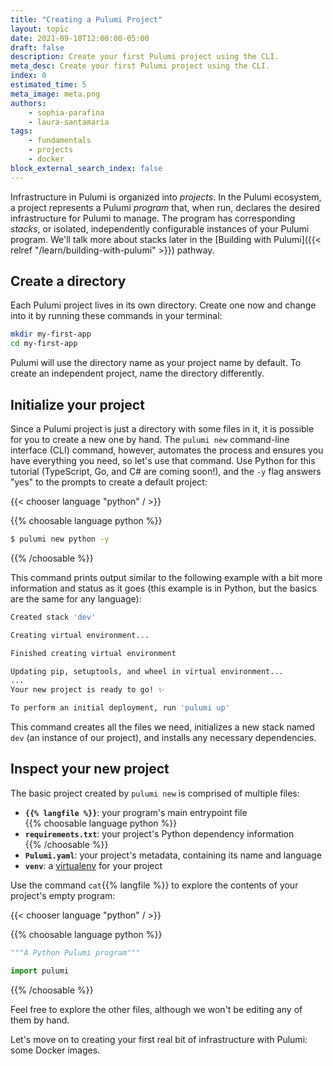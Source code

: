 ```yaml
---
title: "Creating a Pulumi Project"
layout: topic
date: 2021-09-10T12:00:00-05:00
draft: false
description: Create your first Pulumi project using the CLI.
meta_desc: Create your first Pulumi project using the CLI.
index: 0
estimated_time: 5
meta_image: meta.png
authors:
    - sophia-parafina
    - laura-santamaria
tags:
    - fundamentals
    - projects
    - docker
block_external_search_index: false
---
```


Infrastructure in Pulumi is organized into _projects_. In the Pulumi ecosystem,
a project represents a Pulumi _program_ that, when run, declares the desired
infrastructure for Pulumi to manage. The program has corresponding _stacks_, or
isolated, independently configurable instances of your Pulumi program. We'll
talk more about stacks later in the [Building with
Pulumi]({{< relref "/learn/building-with-pulumi" >}}) pathway.

## Create a directory

Each Pulumi project lives in its own directory. Create one now and change into
it by running these commands in your terminal:

```bash
mkdir my-first-app
cd my-first-app
```

Pulumi will use the directory name as your project name by default. To create an
independent project, name the directory differently.

## Initialize your project

Since a Pulumi project is just a directory with some files in it, it is possible
for you to create a new one by hand. The `pulumi new` command-line interface
(CLI) command, however, automates the process and ensures you have everything
you need, so let's use that command. Use Python for this tutorial (TypeScript,
Go, and C# are coming soon!), and the `-y` flag answers "yes" to the prompts to
create a default project:

{{< chooser language "python" / >}}

{{% choosable language python %}}

```bash
$ pulumi new python -y
```

{{% /choosable %}}

This command prints output similar to the following example with a bit more
information and status as it goes (this example is in Python, but the basics
are the same for any language):

```bash
Created stack 'dev'

Creating virtual environment...

Finished creating virtual environment

Updating pip, setuptools, and wheel in virtual environment...
...
Your new project is ready to go! ✨

To perform an initial deployment, run 'pulumi up'
```

This command creates all the files we need, initializes a new stack named `dev`
(an instance of our project), and installs any necessary dependencies.

## Inspect your new project

The basic project created by `pulumi new` is comprised of multiple files:

<ul>
<li><strong><code>{{% langfile %}}</code></strong>: your program's main entrypoint file</li>
{{% choosable language python %}}<li><strong><code>requirements.txt</code></strong>: your project's Python dependency information</li>{{% /choosable %}}
<li><strong><code>Pulumi.yaml</code></strong>: your project's metadata, containing its name and language</li>
<li><strong><code>venv</code></strong>: a <a href="https://pypi.org/project/virtualenv/">virtualenv</a> for your project</li>
</ul>

Use the command <code>cat</code>{{% langfile %}} to explore the contents of your
project's empty program:

{{< chooser language "python" / >}}

{{% choosable language python %}}

```python
"""A Python Pulumi program"""

import pulumi
```

{{% /choosable %}}

Feel free to explore the other files, although we won't be editing any of them
by hand.

Let's move on to creating your first real bit of infrastructure with Pulumi:
some Docker images.

<!-- [^1]: [project](https://www.pulumi.com/docs/reference/glossary/#project) -->
<!-- [^2]: [program](https://www.pulumi.com/docs/reference/glossary/#program) -->
<!-- [^3]: [stack](https://www.pulumi.com/docs/reference/glossary/#stack) -->